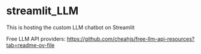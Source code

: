 # streamlit_LLM
This is hosting the custom LLM chatbot on Streamlit

Free LLM API providers:
https://github.com/cheahjs/free-llm-api-resources?tab=readme-ov-file
